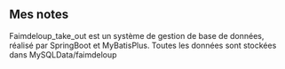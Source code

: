 ## Mes notes

Faimdeloup_take_out est un système de gestion de base de données, réalisé par SpringBoot et MyBatisPlus.
Toutes les données sont stockées dans MySQLData/faimdeloup
